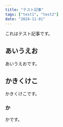 ```yaml
---
title: "テスト記事"
tags: ["test1", "test2"]
date: "2024-11-01"
---
```


これはテスト記事です。

## あいうえお

あいうえおです。

## かきくけこ

かきくけこです。

### か

かです。
